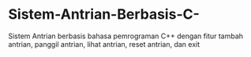 # Sistem-Antrian-Berbasis-C-
Sistem Antrian berbasis bahasa pemrograman C++ dengan fitur tambah antrian, panggil antrian, lihat antrian, reset antrian, dan exit
